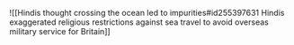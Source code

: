 ![[Hindis thought crossing the ocean led to impurities#id255397631 Hindis exaggerated religious restrictions against sea travel to avoid overseas military service for Britain]]

